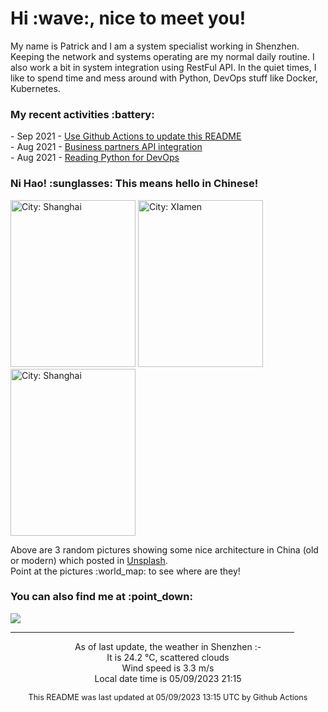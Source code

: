 <h1> Hi :wave:, nice to meet you! </h1>

<!-- <img align='right' src="https://media.giphy.com/media/3o6ZsWiPs8bx32YWyY/giphy.gif" width="300" /> -->

<p alight="left">My name is Patrick and I am a system specialist working in Shenzhen. Keeping the network and systems operating are my normal daily routine. I also work a bit in system integration using RestFul API. In the quiet times, I like to spend time and mess around with Python, DevOps stuff like Docker, Kubernetes.</p>
<h3>My recent activities :battery:</h3>
<!-- Activities start -->
- Sep 2021 - <a href='https://docs.github.com/en/actions' target='_blank'>Use Github Actions to update this README</a><br>
- Aug 2021 - <a href='#' target='_blank'>Business partners API integration</a><br>
- Aug 2021 - <a href='https://book.douban.com/subject/34787347/' target='_blank'>Reading Python for DevOps</a><br><!-- Activities end -->

<h3>Ni Hao! :sunglasses: This means hello in Chinese!</h3>
<!-- Picture start -->
<p><img width="200" height="267" src="https://images.unsplash.com/photo-1618704542164-a967e8188339?crop=entropy&cs=tinysrgb&fit=max&fm=jpg&ixid=MnwyNjYzMzV8MHwxfHJhbmRvbXx8fHx8fHx8fDE2ODM2MzgxNjA&ixlib=rb-4.0.3&q=80&w=200" title="City: Shanghai" /> <img width="200" height="267" src="https://images.unsplash.com/photo-1557070158-eda2622ab47c?crop=entropy&cs=tinysrgb&fit=max&fm=jpg&ixid=MnwyNjYzMzV8MHwxfHJhbmRvbXx8fHx8fHx8fDE2ODM2MzgxNjA&ixlib=rb-4.0.3&q=80&w=200" title="City: XIamen" /> <img width="200" height="267" src="https://images.unsplash.com/photo-1552850795-10b8c6453353?crop=entropy&cs=tinysrgb&fit=max&fm=jpg&ixid=MnwyNjYzMzV8MHwxfHJhbmRvbXx8fHx8fHx8fDE2ODM2MzgxNjA&ixlib=rb-4.0.3&q=80&w=200" title="City: Shanghai" /> </p><!-- Picture end -->
<p>Above are 3 random pictures showing some nice architecture in China (old or modern) which posted in <a href='https://unsplash.com/' target='_blank'>Unsplash</a>.<br>Point at the pictures :world_map: to see where are they!</p>

<h3>You can also find me at :point_down:</h3>
<p><a href="https://www.linkedin.com/in/patrick-law" target="_blank"><img src="https://img.shields.io/badge/linkedin-%230077B5.svg?&style=for-the-badge&logo=linkedin&logoColor=white" /></a>
</P>
<hr size='8' width='90%'>

<!-- Weather start -->
<p align="center">As of last update, the weather in Shenzhen :- <br>
It is 24.2 &#8451;, scattered clouds<br>
Wind speed is 3.3 m/s<br>
Local date time is 05/09/2023 21:15<br></p><!-- Weather end -->
<!-- Updatetime start -->
<p align="center" style="font-size:90%">This README was last updated at 05/09/2023 13:15 UTC by Github Actions</p><!-- Updatetime end -->
